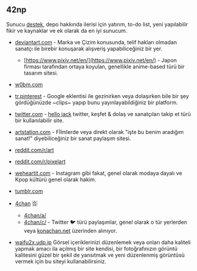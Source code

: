 ## 42np

Sunucu [destek](https://discord.gg/3hckCudX7g), depo hakkında ilerisi için yatırım, to-do list, yeni yapılabilir fikir ve kaynaklar ve ek olarak da en iyi sunucum.
‎
- [deviantart.com](deviantart.com) - Marka ve Çizim konusunda, telif hakları olmadan sanatçı ile birebir konuşarak alışveriş yapabiliceğiniz bir yer.
	- [https://www.pixiv.net/en/](https://www.pixiv.net/en/) - Japon firması tarafından ortaya koyulan, genellikle anime-based türü bir tasarım sitesi.
- [w0bm.com](https://w0bm.com)
- [tr.pinterest](https://tr.pinterest.com) - Google eklentisi ile gezinirken veya dolaşırken bile bir şey gördüğünüzde ~clips~ yapıp bunu yayınlayabildiğiniz bir platform.
- [twitter.com](https://twitter.com) - [hello jack](https://twitter.com/jack) twitter, keşfet & dolaş ve sanatçıları takip et türü bir kullanılabilir site.
- [artstation.com](https://www.artstation.com) - Fİlmlerde veya direkt olarak "işte bu benim aradığım sanat!" diyebiliceğiniz bir sanat paylaşım sitesi. 
- [reddit.com/r/art](https://www.reddit.com/r/art/)
- [reddit.com/r/pixelart](https://www.reddit.com/r/pixelart/)
- [weheartit.com](https://weheartit.com) - Instagram gibi fakat, genel olarak modaya dayalı ve Kpop kültürü genel olarak hakim.
- [tumblr.com](https://www.tumblr.com)
- [4chan](https://www.4channel.org) 🈴 
	- [4chan/a/](https://boards.4channel.org/a/)
	- [4chan/c/](https://boards.4channel.org/c/) - Twitter 🐦 türü paylaşımlar, genel olarak o tür yerlerden veya [konachan.net](https://konachan.net) üzerinden alınıyor.

- [waifu2x.udp.jp](http://waifu2x.udp.jp) Görsel içeriklerinizi düzenlemek veya onları daha kaliteli yapmak amacı ila açılmış bir site kendisi, bir fotoğrafınızın görüntü kalitesini güzel bir şekil de yansıtmak ve yeni düzenlenmiş görüntüsü vermek için bu siteyi kullanabilirsiniz.
